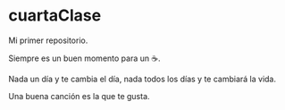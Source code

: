 # cuartaClase

Mi primer repositorio.

Siempre es un buen momento para un ☕.

Nada un día y te cambia el día, nada todos los días y te cambiará la vida.

Una buena canción es la que te gusta. 
